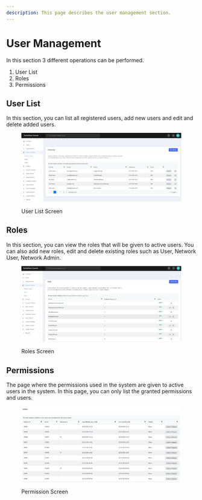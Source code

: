 ```yaml
---
description: This page describes the user management section.
---
```


# User Management

In this section 3 different operations can be performed.

1. User List
2. Roles
3. Permissions

## User List

In this section, you can list all registered users, add new users and edit and delete added users.

<figure><img src="../../.gitbook/assets/user list.png" alt=""><figcaption><p>User List Screen</p></figcaption></figure>

## Roles

In this section, you can view the roles that will be given to active users. You can also add new roles, edit and delete existing roles such as User, Network User, Network Admin.

<figure><img src="../../.gitbook/assets/roles.png" alt=""><figcaption><p>Roles Screen</p></figcaption></figure>

## Permissions

The page where the permissions used in the system are given to active users in the system. In this page, you can only list the granted permissions and users.

<figure><img src="../../.gitbook/assets/permissions.png" alt=""><figcaption><p>Permission Screen</p></figcaption></figure>
